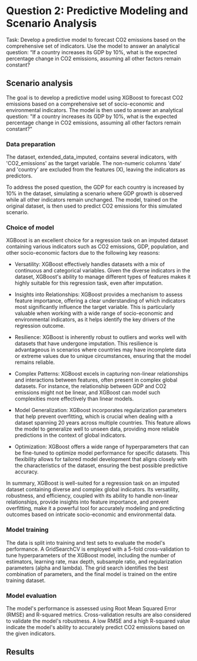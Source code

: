 # Question 2: Predictive Modeling and Scenario Analysis

Task:
Develop a predictive model to forecast CO2 emissions based on the comprehensive set of
indicators. Use the model to answer an analytical question: “If a country increases its GDP
by 10%, what is the expected percentage change in CO2 emissions, assuming all other
factors remain constant?

## Scenario analysis



The goal is to develop a predictive model using XGBoost to forecast CO2 emissions based on a comprehensive set of socio-economic and environmental indicators. The model is then used to answer an analytical question: "If a country increases its GDP by 10%, what is the expected percentage change in CO2 emissions, assuming all other factors remain constant?"


### Data preparation
The dataset, extended_data_imputed, contains several indicators, with 'CO2_emissions' as the target variable. The non-numeric columns 'date' and 'country' are excluded from the features (X), leaving the indicators as predictors.

To address the posed question, the GDP for each country is increased by 10% in the dataset, simulating a scenario where GDP growth is observed while all other indicators remain unchanged.
The model, trained on the original dataset, is then used to predict CO2 emissions for this simulated scenario.

### Choice of model

XGBoost is an excellent choice for a regression task on an imputed dataset containing various indicators such as CO2 emissions, GDP, population, and other socio-economic factors due to the following key reasons:

* Versatility: XGBoost effectively handles datasets with a mix of continuous and categorical variables. Given the diverse indicators in the dataset, XGBoost's ability to manage different types of features makes it highly suitable for this regression task, even after imputation.

* Insights into Relationships: XGBoost provides a mechanism to assess feature importance, offering a clear understanding of which indicators most significantly influence the target variable. This is particularly valuable when working with a wide range of socio-economic and environmental indicators, as it helps identify the key drivers of the regression outcome.

* Resilience: XGBoost is inherently robust to outliers and works well with datasets that have undergone imputation. This resilience is advantageous in scenarios where countries may have incomplete data or extreme values due to unique circumstances, ensuring that the model remains reliable.

* Complex Patterns: XGBoost excels in capturing non-linear relationships and interactions between features, often present in complex global datasets. For instance, the relationship between GDP and CO2 emissions might not be linear, and XGBoost can model such complexities more effectively than linear models.

* Model Generalization: XGBoost incorporates regularization parameters that help prevent overfitting, which is crucial when dealing with a dataset spanning 20 years across multiple countries. This feature allows the model to generalize well to unseen data, providing more reliable predictions in the context of global indicators.

* Optimization: XGBoost offers a wide range of hyperparameters that can be fine-tuned to optimize model performance for specific datasets. This flexibility allows for tailored model development that aligns closely with the characteristics of the dataset, ensuring the best possible predictive accuracy.

In summary, XGBoost is well-suited for a regression task on an imputed dataset containing diverse and complex global indicators. Its versatility, robustness, and efficiency, coupled with its ability to handle non-linear relationships, provide insights into feature importance, and prevent overfitting, make it a powerful tool for accurately modeling and predicting outcomes based on intricate socio-economic and environmental data.

### Model training

The data is split into training and test sets to evaluate the model's performance. A GridSearchCV is employed with a 5-fold cross-validation to tune hyperparameters of the XGBoost model, including the number of estimators, learning rate, max depth, subsample ratio, and regularization parameters (alpha and lambda).
The grid search identifies the best combination of parameters, and the final model is trained on the entire training dataset.

### Model evaluation

The model's performance is assessed using Root Mean Squared Error (RMSE) and R-squared metrics. Cross-validation results are also considered to validate the model's robustness.
A low RMSE and a high R-squared value indicate the model's ability to accurately predict CO2 emissions based on the given indicators.





## Results
